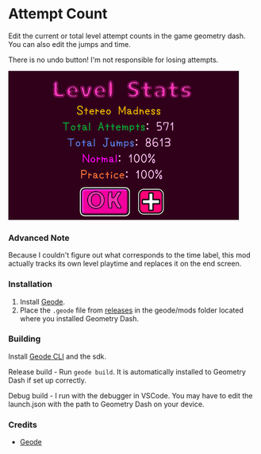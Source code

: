 # Attempt Count

Edit the current or total level attempt counts in the game geometry dash. You can also edit the jumps and time.

There is no undo button! I'm not responsible for losing attempts.

<img src="https://github.com/Moebits/Attempt-Count/blob/main/image.png?raw=true" height="300">

### Advanced Note

Because I couldn't figure out what corresponds to the time label, this mod actually tracks its own level playtime and replaces it on the end screen. 

### Installation

1. Install [Geode](https://geode-sdk.org/).
2. Place the `.geode` file from [releases](https://github.com/Moebits/Attempt-Count/releases) in the geode/mods folder located where you installed Geometry Dash.

### Building

Install [Geode CLI](https://docs.geode-sdk.org/getting-started/geode-cli) and the sdk.

Release build - Run `geode build`. It is automatically installed to Geometry Dash if set up correctly.

Debug build - I run with the debugger in VSCode. You may have to edit the launch.json with the path to Geometry Dash on your device.

### Credits

- [Geode](https://geode-sdk.org/)
